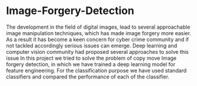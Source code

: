 # Image-Forgery-Detection

The development in the field of digital images, lead to several approachable image manipulation techniques, which has made image forgery more easier. As a result it has become a keen concern for cyber crime community and if not tackled
accordingly serious issues can emerge. Deep learning and computer vision community had proposed several approaches to solve this issue
In this project we tried to solve the problem of copy move Image forgery detection, in which we have trained a deep learning model for feature engineering. For the classification
purpose we have used standard classifiers and compared the performance of each of the classifier.
